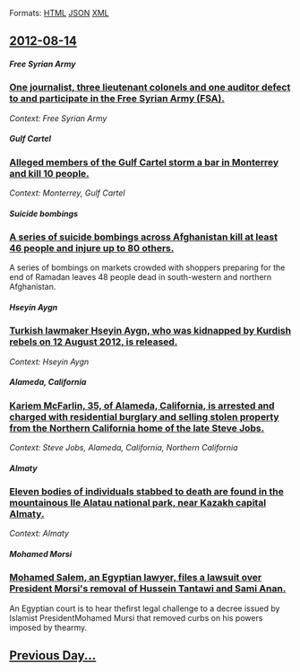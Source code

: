 
Formats: [HTML](2012/08/14/index.html)  [JSON](2012/08/14/index.json)  [XML](2012/08/14/index.xml)  

## [2012-08-14](/news/2012/08/14/index.md)

##### Free Syrian Army
### [One journalist, three lieutenant colonels and one auditor defect to and participate in the Free Syrian Army (FSA). ](/news/2012/08/14/one-journalist-three-lieutenant-colonels-and-one-auditor-defect-to-and-participate-in-the-free-syrian-army-fsa.md)
_Context: Free Syrian Army_

##### Gulf Cartel
### [Alleged members of the Gulf Cartel storm a bar in Monterrey and kill 10 people. ](/news/2012/08/14/alleged-members-of-the-gulf-cartel-storm-a-bar-in-monterrey-and-kill-10-people.md)
_Context: Monterrey, Gulf Cartel_

##### Suicide bombings
### [A series of suicide bombings across Afghanistan kill at least 46 people and injure up to 80 others. ](/news/2012/08/14/a-series-of-suicide-bombings-across-afghanistan-kill-at-least-46-people-and-injure-up-to-80-others.md)
A series of bombings on markets crowded with shoppers preparing for the end of Ramadan leaves 48 people dead in south-western and northern Afghanistan.

##### Hseyin Aygn
### [Turkish lawmaker Hseyin Aygn, who was kidnapped by Kurdish rebels on 12 August 2012, is released. ](/news/2012/08/14/turkish-lawmaker-huseyin-aygun-who-was-kidnapped-by-kurdish-rebels-on-12-august-2012-is-released.md)
_Context: Hseyin Aygn_

##### Alameda, California
### [Kariem McFarlin, 35, of Alameda, California, is arrested and charged with residential burglary and selling stolen property from the Northern California home of the late Steve Jobs. ](/news/2012/08/14/kariem-mcfarlin-35-of-alameda-california-is-arrested-and-charged-with-residential-burglary-and-selling-stolen-property-from-the-northern.md)
_Context: Steve Jobs, Alameda, California, Northern California_

##### Almaty
### [Eleven bodies of individuals stabbed to death are found in the mountainous Ile Alatau national park, near Kazakh capital Almaty. ](/news/2012/08/14/eleven-bodies-of-individuals-stabbed-to-death-are-found-in-the-mountainous-ile-alatau-national-park-near-kazakh-capital-almaty.md)
_Context: Almaty_

##### Mohamed Morsi
### [Mohamed Salem, an Egyptian lawyer, files a lawsuit over President Morsi's removal of Hussein Tantawi and Sami Anan. ](/news/2012/08/14/mohamed-salem-an-egyptian-lawyer-files-a-lawsuit-over-president-morsi-s-removal-of-hussein-tantawi-and-sami-anan.md)
An Egyptian court is to hear thefirst legal challenge to a decree issued by Islamist PresidentMohamed Mursi that removed curbs on his powers imposed by thearmy.

## [Previous Day...](/news/2012/08/13/index.md)

